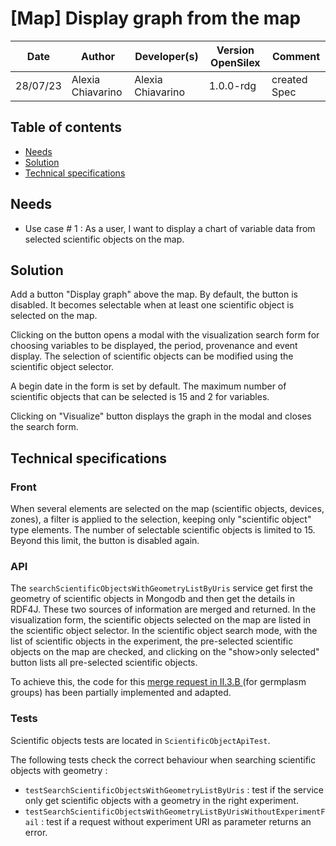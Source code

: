 # [Map] Display graph from the map

| Date     |Author|Developer(s)| Version OpenSilex | Comment              |
|----------|------|------------|-------------------|----------------------|
| 28/07/23 |Alexia Chiavarino|Alexia Chiavarino| 1.0.0-rdg| created Spec|

## Table of contents
* [Needs](#needs)
* [Solution](#solution)
* [Technical specifications](#technical-specifications)

## Needs

- Use case # 1 : As a user, I want to display a chart of variable data from selected scientific objects on the map.

## Solution

Add a button "Display graph" above the map. By default, the button is disabled. It becomes selectable when at least one scientific object is selected on the map.

Clicking on the button opens a modal with the visualization search form for choosing variables to be displayed, the period, provenance and event display. The selection of scientific objects can be modified using the scientific object selector.

A begin date in the form is set by default. The maximum number of scientific objects that can be selected is 15 and 2 for variables.

Clicking on "Visualize" button displays the graph in the modal and closes the search form.

## Technical specifications
### Front
When several elements are selected on the map (scientific objects, devices, zones), a filter is applied to the selection, keeping only "scientific object" type elements. The number of selectable scientific objects is limited to 15. Beyond this limit, the button is disabled again.


### API
The `searchScientificObjectsWithGeometryListByUris` service get first the geometry of scientific objects in Mongodb and then get the details in RDF4J. These two  sources of information are merged and returned.
In the visualization form, the scientific objects selected on the map are listed in the scientific object selector.
In the scientific object search mode, with the list of scientific objects in the experiment, the pre-selected scientific objects on the map are checked, and clicking on the "show>only selected" button lists all pre-selected scientific objects.

To achieve this, the code for this [merge request in II.3.B ](https://forge.inrae.fr/OpenSILEX/opensilex-dev/-/merge_requests/1020) (for germplasm groups) has been partially implemented and adapted.
### Tests

Scientific objects tests are located in `ScientificObjectApiTest`.

The following tests check the correct behaviour when searching scientific objects with geometry :

- `testSearchScientificObjectsWithGeometryListByUris` : test if the service only get scientific objects with a geometry in the right experiment.
- `testSearchScientificObjectsWithGeometryListByUrisWithoutExperimentFail` : test if a request without experiment URI as parameter returns an error.

